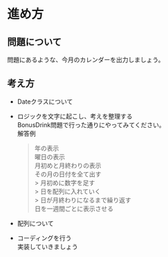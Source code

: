 # 進め方

## 問題について
問題にあるような、今月のカレンダーを出力しましょう。

## 考え方
- Dateクラスについて

- ロジックを文字に起こし、考えを整理する<br>
  BonusDrink問題で行った通りにやってみてください。<br>
  解答例<br>
    > 年の表示<br>
    > 曜日の表示<br>
    > 月初めと月終わりの表示<br>
    > その月の日付を全て出す<br>
      > 月初めに数字を足す<br>
      > 日を配列に入れていく<br>
      > 日が月終わりになるまで繰り返す<br>
    > 日を一週間ごとに表示させる

- 配列について<br>

- コーディングを行う<br>
実装していきましょう
